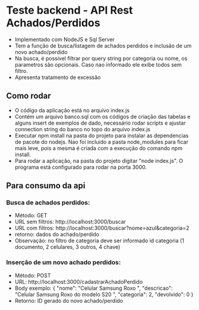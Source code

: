 # Teste backend - API Rest Achados/Perdidos


- Implementado com NodeJS e Sql Server
- Tem a função de busca/listagem de achados perdidos e inclusão de um novo achado/perdido
- Na busca, é possível filtrar por query string por categoria ou nome, os parametros são opcionais. Caso nao informado ele exibe todos sem filtro.
- Apresenta tratamento de excessão

## Como rodar
- O código da aplicação está no arquivo index.js
- Contém um arquivo banco.sql com os códigos de criação das tabelas e alguns insert de exemplos de dado, necessário rodar scripts e ajustar connection string do banco no topo do arquivo index.js
- Executar npm install na pasta do projeto para instalar as dependencias de pacote do nodejs. Nao foi incluido a pasta node_modules para ficar mais leve, pois a mesma é criada com a execução do comando npm install.
- Para rodar a aplicação, na pasta do projeto digitar "node index.js". O programa está configurado para rodar na porta 3000.

## Para consumo da api


### Busca de achados perdidos:

- Método: GET
- URL sem filtros: http://localhost:3000/buscar
- URL com filtros: http://localhost:3000/buscar?nome=azul&categoria=2
- retorno: dados do achado/perdido
- Observação: no filtro de categoria deve ser informado id categoria (1 documento, 2 celulares, 3 outros, 4 chave)


### Inserção de um novo achado perdidos:

- Método: POST
- URL: http://localhost:3000/cadastrarAchadoPerdido
- Body exemplo:  {
        "nome": "Celular Samsung Roxo  ",
        "descricao": "Celular Samsung Roxo do modelo S20 ",
        "categoria": 2,
        "devolvido": 0
}
- Retorno: ID gerado do novo achado/perdido